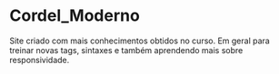 # Cordel_Moderno
 Site criado com mais conhecimentos obtidos no curso.
 Em geral para treinar novas tags, sintaxes e também aprendendo mais sobre responsividade.
